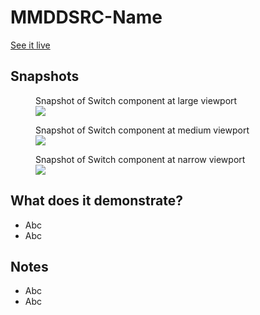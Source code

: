 # MMDDSRC-Name

[See it live](https://jfhector.github.io/cheat-sheets/code_examples/2019Q4/MMDDSRC-Name/index.html)

## Snapshots

<figure>
  <figcaption>Snapshot of Switch component at large viewport</figcaption>
  <img src="./snapshots/s01.png">
</figure>

<figure>
  <figcaption>Snapshot of Switch component at medium viewport</figcaption>
  <img src="./snapshots/s02.png">
</figure>

<figure>
  <figcaption>Snapshot of Switch component at narrow viewport</figcaption>
  <img src="./snapshots/s03.png">
</figure>

## What does it demonstrate?

* Abc
* Abc

## Notes

* Abc
* Abc
